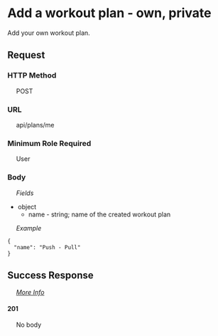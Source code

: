 # Add a workout plan - own, private

Add your own workout plan.

## Request

### HTTP Method
&nbsp;&nbsp;&nbsp;&nbsp; POST

### URL
&nbsp;&nbsp;&nbsp;&nbsp; api/plans/me

### Minimum Role Required
&nbsp;&nbsp;&nbsp;&nbsp; User

### Body

&nbsp;&nbsp;&nbsp;&nbsp; *Fields*
- object
  - name - string; name of the created workout plan

&nbsp;&nbsp;&nbsp;&nbsp; *Example*
```
{
  "name": "Push - Pull"
}
```

## Success Response

&nbsp;&nbsp;&nbsp;&nbsp; [*More Info*](../Kinergize%20-%20API%20General%20Info.md)

#### 201
&nbsp;&nbsp;&nbsp;&nbsp; No body
